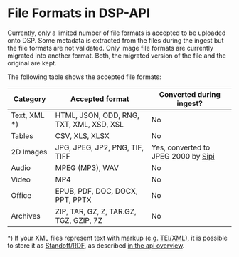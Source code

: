 # File Formats in DSP-API

Currently, only a limited number of file formats is accepted to be uploaded onto DSP.
Some metadata is extracted from the files during the ingest but the file formats are not validated.
Only image file formats are currently migrated into another format.
Both, the migrated version of the file and the original are kept.

The following table shows the accepted file formats:

| Category              | Accepted format                        | Converted during ingest?                                                   |
| --------------------- |----------------------------------------|----------------------------------------------------------------------------|
| Text, XML *)          | HTML, JSON, ODD, RNG, TXT, XML, XSD, XSL                                   | No                                                                         |
| Tables                | CSV, XLS, XLSX                         | No                                                                         |
| 2D Images             | JPG, JPEG, JP2, PNG, TIF, TIFF         | Yes, converted to JPEG 2000 by [Sipi](https://github.com/dasch-swiss/sipi) |
| Audio                 | MPEG (MP3), WAV                        | No                                                                         |
| Video                 | MP4                                    | No                                                                         |
| Office                | EPUB, PDF, DOC, DOCX, PPT, PPTX        | No                                                                         |
| Archives              | ZIP, TAR, GZ, Z, TAR.GZ, TGZ, GZIP, 7Z | No                                                                         |


*) If your XML files represent text with markup (e.g. [TEI/XML](http://www.tei-c.org/)),
it is possible to store it as [Standoff/RDF](standoff-rdf.md),
as described [in the api overview](../03-endpoints/api-v2/text/overview.md).
